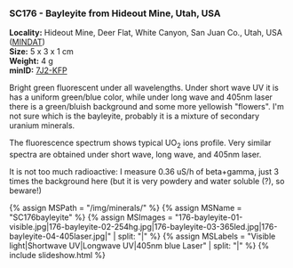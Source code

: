 
### <a name="SC176"></a> SC176 - Bayleyite from Hideout Mine, Utah, USA

**Locality:** Hideout Mine, Deer Flat, White Canyon, San Juan Co., Utah, USA ([MINDAT](https://www.mindat.org/loc-35984.html))  
**Size:** 5 x 3 x 1 cm  
**Weight:** 4 g  
**minID:** [7J2-KFP](https://www.mindat.org/7J2-KFP)

Bright green fluorescent under all wavelengths. Under short wave UV  it is has
a uniform green/blue color, while under long wave and 405nm laser there is a
green/bluish background and some more yellowish "flowers". I'm not sure which
is the bayleyite, probably it is a mixture of secondary uranium minerals.  

The fluorescence spectrum shows typical UO<sub>2</sub> ions profile. Very similar spectra are
obtained under short wave, long wave, and 405nm laser. 

It is not too much radioactive: I measure 0.36 uS/h of beta+gamma, just 3 times
the background here (but it is very powdery and water soluble (?), so beware!)

{% assign MSPath = "/img/minerals/" %}
{% assign MSName = "SC176bayleyite" %}
{% assign MSImages = "176-bayleyite-01-visible.jpg|176-bayleyite-02-254hg.jpg|176-bayleyite-03-365led.jpg|176-bayleyite-04-405laser.jpg|" | split: "|" %}
{% assign MSLabels = "Visible light|Shortwave UV|Longwave UV|405nm blue Laser" | split: "|" %}
{% include slideshow.html %}

